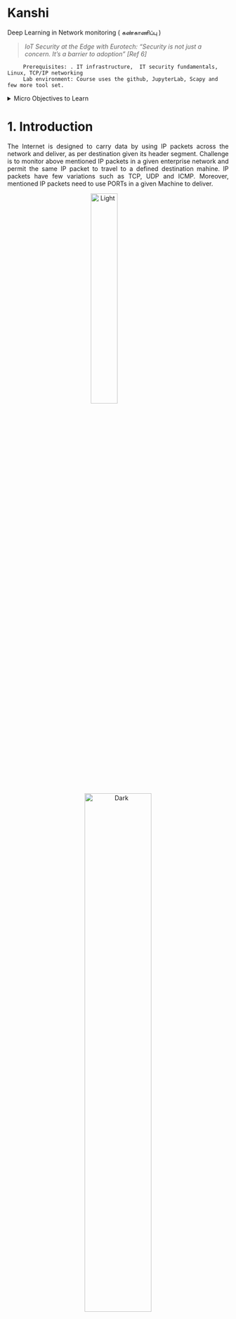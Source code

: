 # Kanshi
Deep Learning in  Network  monitoring ( கண்காணிப்பு )  

<blockquote >
 <p><cite> IoT Security at the Edge with Eurotech: “Security is not just a concern. It’s a barrier to adoption”  [Ref 6]   </p>
</blockquote>
  
         Prerequisites: . IT infrastructure,  IT security fundamentals,  Linux, TCP/IP networking
         Lab environment: Course uses the github, JupyterLab, Scapy and few more tool set.
                 
         
   <details>
  <summary> Micro Objectives to Learn </summary> 
 <p> Familiarity with  Scapy to  collect data  and  detect suspicious activities </p> 
 <p> Using  Deep Learning  architecture to handle data flows  </p>
 <p> Design a Navigation  for user interface ( by using IBM Watson Assistant) </p>
 <p> Provide information on  log sources, protocols, and event details </p>
 <p>  Discover how  Scapy collects and analyzes network flow information  </p>
 <p> Deep learning  based  Custom Rule Engine design and development  </p>
 <p> Utilize the Use Case Manager app </p>
 <p> Manage security of asset information in real time </p>
 <p> Learn about a variety of  AI apps for security , content extensions, and the App Framework </p>
 <p>Analyze offenses by using the AI  and the Analyst Workflow app  </p>
 <p> Use Python in Jupyter lab  to create customized reports </p>
  <p>   Search, filter, group, and analyze security data </p> 
   </details>

# 1. Introduction
<div align="justify"> 
<p> 
 The Internet is designed to carry data by using IP packets across the network and deliver,  as per destination given its header segment. Challenge is to monitor above mentioned IP packets in a given enterprise  network and permit the same IP packet to travel to a defined destination mahine. 
 IP packets have few variations such as TCP, UDP and ICMP.  Moreover, mentioned IP packets need  to use PORTs in a given Machine to deliver.  
 </p>
 </div>
 
 
 
 
 
 <p align="center">
  <img alt="Light" src="https://user-images.githubusercontent.com/58679469/150729053-6a1deae5-f6a2-46e0-bac0-7dd676c96e04.png" width="35%">
&nbsp; &nbsp; &nbsp; &nbsp; &nbsp; &nbsp; &nbsp; &nbsp;
  <img alt="Dark" src="https://user-images.githubusercontent.com/58679469/150728889-8eb74247-8fc9-4691-96a6-9899583756f0.png" width="55%">
</p>



<div align="justify"> 
<p> 
There have been events in which unwanted and harmful IP packets are used  to perform certain act in a remote machine.  Thus, there is a need to stop such IP packets in a given enterprise network and provide safety  to users of the internet in their enterprise. Volume of IP packets travels in a given enterprise network requires a huge amount of computing power to monitor IP packets and safeguard their user application.
 
 </p>
 </div> 

</div>
In Boltzmann machine, each un-directed edge represents dependency. Above example there are 3 hidden units and 4 visible units.   This is not a restricted Boltzmann machine. But, effort is made  to use  Restricted   Boltzmann machine to solve Security problems in IP  Network [Ref 5].
  </div>
  
 
  
  
<div align="justify"> 
<p>  Autonomous monitoring systems require “capturing IP packets “ in neal time and infer safety level of enterprise network,  Digital Assistant with AI provides a method to monitor a given enterprise IP network.   </p>
 </div>

<div align="justify"> 
<p> Above mentioned Assistant is designed to have conversations with Human user.  To have effective and efficient conversion, a design is expected to include “ Intents”  that are very useful for Assistant to narrow down questions and synthesise answers in a given time frame.  “Entities “ expected to helpAssistant to understand conversion from Human at other end.  For example, Port can be intent and entities can be Port is blocked, Port is opened etc. Essentially, there can be manu entities have association with one Intent.   Dialog is useful part for Human being to have conversation with a given Assistant and find out information from Network Monitoring Task.  </p>
 </div>
 




  <div align="justify"> 
<p>  
Deep Learning has been used in solving image classification and associated problems.  Research work at our lab had given a  tool set and associated process to address security monitoring problems.  Comprehensive visibility enables user to Gain centralized insight into logs, flows and events across environments. Real-time threat detection opens up an economically viable workflow with automatically analysing logs and flows to generate prioritized alerts.  Streamlined compliance can be used to resolve security hole issues by using   pre-built reports and templates to speed internal and external compliance. High efficiency workflow mostly using AI and less of human role by   eliminating manual tracking processes to focus on investigation and response. </p>

 </div>

  <div align="justify"> 
<p> 
 National Institute of Standards and Technology (NIST) Framework : 
The NIST CSF framework is threaded throughout the entire program as a commonly used framework. It is a widely used cybersecurity framework that encompasses guidelines for organizations to prepare themselves against cybersecurity attacks.
 </div>
 
 
  <div align="justify"> 
<p> 
  Cloud Security Alliance (CSA) Cloud Controls Matrix (CCM): 
The Cloud Security Alliance (CSA) Cloud Controls Matrix (CCM) is discussed in the defensive cybersecurity section. This framework includes domains covering the aspects of cloud technology
 </div>
 
 
  <div align="justify">  
<p>   MITRE ATT&CK® : 
The MITRE ATT&CK® knowledge base is explored deeper in the offensive and defensive pieces of this program. It contains adversary tactics and techniques that are utilized as the foundational development of specific threat models and methodologies.
 </div>

 

   
## 1.1 Trend in Industry
 
 <p> MIT Technology Review  01.24.22.  [Ref 7]  </p>
<blockquote >
 <p><cite> Escalating actions: Russia has sent more than 100,000 soldiers to the nation's border with Ukraine. While no physical invasion has taken place yet, cyber operations are already underway. Earlier this month, hackers defaced dozens of government websites in Ukraine, a technically simple but attention-grabbing act that generated global headlines. More quietly, they also placed destructive malware inside Ukrainian government agencies. It’s not clear yet who is responsible, but Russia is the leading suspect    </p>
</blockquote>  


 <div align="justify"> 
 <p> 
 Throughout 2021, we observed low  sophistication threat actors learn that they  could create big impacts in the operational  technology (OT) space—perhaps even bigger than they intended. Actors will continue to  explore the OT space in 2022 and increasingly use ransomware in their attacks. This targeting  will occur because of the need to keep OT environments fully operational, especially when the systems are part of critical infrastructure. Attacks against critical OT environments can cause serious disruption and even threaten human lives, thereby increasing the pressure for organizations to pay a ransom. To compound the issue, many of these OT devices are not built with security at the forefront of the design, and we’re currently seeing a massive uptick in the number of vulnerabilities being identified in OT environments

   </p>
    </div>
    
 <details>
           <summary> Post Graduate (from MIT)  Certificate in Cybersecurity </summary> 
<p>  Introduction to Cybersecurity Risk Management </p> 
<p>  Secure Systems Administration </p> 
<p>  Cybersecurity Foundation Concepts </p> 
<p>  Secure Network Administration </p> 
<p>  Federal Government Role: Law, Operations, and Standards </p> 
<p>  Cloud Security </p> 
<p>  Threats and Vulnerabilities </p> 
<p>  Preparing for a Job in Cybersecurity Operations </p> 
<p>  Cybersecurity for Critical Urban Infrastructure </p> 
<p>  Introduction to Offensive Cybersecurity </p> 
<p>  Identity and Access Management (IAM) Concepts </p> 
<p>  Penetration Testing Part 1 </p> 
<p>  IAM Layers and Technology </p> 
<p>  Penetration Testing Part 2 </p> 
<p> Preparing for a Job in Cybersecurity Risk Management </p> 
<p>  Social Engineering </p> 
<p>  Introduction to Defensive Cybersecurity </p> 
<p>  Artificial Intelligence </p> 
<p> Cryptography </p> 
<p> Policy and Privacy, Regulation, and Data Governance </p> 
<p> Security Operations Center (SOC) </p> 
<p>  OT and IoT Risk </p> 
<p> Incident Response (IR) </p> 
<p>  Preparing for a Job in Offensive Cybersecurity Operations </p> 
   </details>
   
    
# 2. Problem Definition 

<div align="justify"> 
<p>  Packet sniffing provides IP packets for analysis.  Often, mentioned analysis is expected to happen in near real time.   IBM Watson Assistant provides a tool set to design “கண்காணிப்பு Monitoring  Assistant '', in a short period of time and deploy it in cloud or in on-premise infrastructure.  </p>
 </div>
 

<div align="justify"> 
<p> Kanshi Assistant is required to perform  deep learning model based inference on one side and continue to have a meaningful conversation with Human being. IB< Watson Assistant provides infrastructure for design and development of Kanshi Assistant.  Moreover, experts in network security can handle the above mentioned design and development of Kanshi Assistant.  In fact, during development, No limitations, no complications, no code required to build Kanshi Assistant.  </p>
 </div>
 
 

# 3. Tool Set  used in creating  Kanshi Assistant 

## 3.1 IBM Watson Assistant


<div align="justify"> 
<p>  Create and launch a highly-intelligent, AI-powered virtual agent in an hour without writing a single line of code. Connect to existing content sources and applications to get stuff done for your customers { Ref 1 ]. 
</p>
 <p>
The new Watson Assistant experience, focused on using actions to build customer conversations, is designed to make it simple enough for anyone to build a virtual assistant. Building, testing, publishing, and analyzing your assistant can all now be done in one simple and intuitive interface. </p>
 </div>



<div align="justify"> 
<p> 
<ul>
  <li>  New navigation provides a workflow for building, previewing, publishing, and analyzing your assistant.  </li>
   <li>  Each assistant has a home page with a task list to help you get started.  </li>
   <li> Build conversations with actions, which represent the tasks you want your assistant to help your customers with. Each action contains a series of steps that represent individual exchanges with a customer.  </li>
   <li> 
    A new way to publish lets you review and debug your work in a draft environment before going live to your customers.  </li>
   <li>     Use a new suite of analytics to improve your assistant. Review which actions are being completed to see what your customers want help with, determine if your assistant understands and addresses customer needs, and decide how can you make your assistant better.  </li>
</ul>
 </p>
 </div>


## 3.2 Hardwaare for Flow Collection 

<div align="justify"> 
<p>  Flow collection requires custom made hardware and associated software such that near real time Packet capture cam be carried out.   IBM Security QRadar Network Packet Capture (MTM 4412-F2C) offers an optional IBM Security QRadar  Packet Capture appliance to store and manage data that is used by QRadar Incident Forensics when no other network packet capture (PCAP) device is deployed. Any number of these appliances can be installed as a tap on a network or sub-network to collect the raw packet data. </p>
 <p> QRadar® Network Insights appliances connect to network TAPs, SPAN, or mirror ports to access full packet data for real-time analysis. All QRadar Network Insights appliances provide detailed analysis of network flows to extend the threat detection capabilities of QRadar.  </p>
 </div>
 

 [![](https://mermaid.ink/img/eyJjb2RlIjoic3RhdGVEaWFncmFtLXYyXG4gICBcbiAgICAgUEMyIC0tPiBUQVBcbiAgICAgIFRBUCAtLT4gUm91dGVyXG4gICAgICBUQVAgLS0-IFBhY2tldENhcHR1cmVcbiAgICAgIFBhY2tldENhcHR1cmUgLS0-IFFSYWRhckNvbnNvbGVcbiAgICAgICAgUEMxIC0tPiBTd2l0Y2hcbiAgICBQQzIgLS0-IFBDMVxuICAgIFBDMSAtLT4gUEMyXG4gICAgICAgICAgICAgICAgIiwibWVybWFpZCI6eyJ0aGVtZSI6ImRlZmF1bHQifSwidXBkYXRlRWRpdG9yIjpmYWxzZSwiYXV0b1N5bmMiOnRydWUsInVwZGF0ZURpYWdyYW0iOmZhbHNlfQ)](https://mermaid-js.github.io/mermaid-live-editor/edit/#eyJjb2RlIjoic3RhdGVEaWFncmFtLXYyXG4gICBcbiAgICAgUEMyIC0tPiBUQVBcbiAgICAgIFRBUCAtLT4gUm91dGVyXG4gICAgICBUQVAgLS0-IFBhY2tldENhcHR1cmVcbiAgICAgIFBhY2tldENhcHR1cmUgLS0-IFFSYWRhckNvbnNvbGVcbiAgICAgICAgUEMxIC0tPiBTd2l0Y2hcbiAgICBQQzIgLS0-IFBDMVxuICAgIFBDMSAtLT4gUEMyXG4gICAgICAgICAgICAgICAgIiwibWVybWFpZCI6IntcbiAgXCJ0aGVtZVwiOiBcImRlZmF1bHRcIlxufSIsInVwZGF0ZUVkaXRvciI6ZmFsc2UsImF1dG9TeW5jIjp0cnVlLCJ1cGRhdGVEaWFncmFtIjpmYWxzZX0)




### 3.2.1 TAP
<div align="justify"> 
<p> TAP devices provide a way to access the data flowing across a computer network, typically for the benefit of network security and performance monitoring tools. The monitored traffic is referred to as the “pass-through” traffic and the ports used for monitoring are called “monitor ports.” For a greater visibility into the network, a TAP can be placed between the router and the switch.
 </p>
 </div>



### 3.2.2 SPAN
<div align="justify"> 
<p> Port mirroring, also known as SPAN or roving analysis, is a method of monitoring network traffic that forwards a copy of each incoming and/or outgoing packet from one or more port (or VLAN) of a switch to another port where the network traffic analyzer is connected. SPAN is often used on simpler systems to monitor multiple stations at once  </p>
 </div>
   
 ### 3.3.3  Enterprise / Home  Router
 
 <div align="justify"> 
   <p>  
 Private IP addresses are known only for a small part of the devices on the Internet. For example, the IP address of your computer is known for your home router and, maybe, for your ISP too. Private IP addresses may overlap because they are used in internal networks. That’s why your friend and you may have the same IP addresses for your home routers. Since your IP address is not unique and publicly known, it seems that you can’t just send the information to a server across the Internet without having a public IP address, because the server won’t be able to send the reply to you. However, there’s a solution!.
  </p>
 </div>
 
  [![](https://mermaid.ink/img/eyJjb2RlIjoic3RhdGVEaWFncmFtLXYyXG4gICAgTWFjaGluZSAtLT4gTG9jYWxJUGFkcmVzcyBcbiAgICAgTG9jYWxJUGFkcmVzcyAgLS0-IEhvbWVSb3V0ZXJcbiAgICAgSG9tZVJvdXRlciAtLT4gSVNQICBcbiAgICAgSG9tZVJvdXRlciAtLT4gTG9jYWxJUGFkcmVzc1xuICAgIElTUCAtLT4gSG9tZVJvdXRlclxuICAgIElTUCAtLT4gIFB1YmxpY0lQYWRyZXNzXG4gICAgUHVibGljSVBhZHJlc3MgLS0-IElCTWNsb3VkU2VydmVyXG4gICAgSUJNY2xvdWRTZXJ2ZXIgLS0-IElTUFxuICAgIElCTWNsb3VkU2VydmVyIC0tPiBETlNzZXJ2ZXJcbiAgICAgICAgICAgICIsIm1lcm1haWQiOnsidGhlbWUiOiJkZWZhdWx0In0sInVwZGF0ZUVkaXRvciI6ZmFsc2UsImF1dG9TeW5jIjp0cnVlLCJ1cGRhdGVEaWFncmFtIjpmYWxzZX0)](https://mermaid-js.github.io/mermaid-live-editor/edit/#eyJjb2RlIjoic3RhdGVEaWFncmFtLXYyXG4gICAgTWFjaGluZSAtLT4gTG9jYWxJUGFkcmVzcyBcbiAgICAgTG9jYWxJUGFkcmVzcyAgLS0-IEhvbWVSb3V0ZXJcbiAgICAgSG9tZVJvdXRlciAtLT4gSVNQICBcbiAgICAgSG9tZVJvdXRlciAtLT4gTG9jYWxJUGFkcmVzc1xuICAgIElTUCAtLT4gSG9tZVJvdXRlclxuICAgIElTUCAtLT4gIFB1YmxpY0lQYWRyZXNzXG4gICAgUHVibGljSVBhZHJlc3MgLS0-IElCTWNsb3VkU2VydmVyXG4gICAgSUJNY2xvdWRTZXJ2ZXIgLS0-IElTUFxuICAgIElCTWNsb3VkU2VydmVyIC0tPiBETlNzZXJ2ZXJcbiAgICAgICAgICAgICIsIm1lcm1haWQiOiJ7XG4gIFwidGhlbWVcIjogXCJkZWZhdWx0XCJcbn0iLCJ1cGRhdGVFZGl0b3IiOmZhbHNlLCJhdXRvU3luYyI6dHJ1ZSwidXBkYXRlRGlhZ3JhbSI6ZmFsc2V9)
    
 <div align="justify"> 
   <p>     
    When your ISP router receives a packet from you, it changes your private source IP address to its public IP address. Thus when a server gets the packet from you, it sends the reply to your ISP router, which changes the public destination IP address in the packet to your private IP address. For example, in the next scheme, the server doesn’t know how to reach the 192.168.100.5 IP address, but your ISP router knows and that’s why it does such changes with the IP addresses in packets:
     </p>
 </div>
 


 

## 3.3 Softwaare for Flow Collection

###  3.3.1 Wireshark 
<div align="justify"> 
<p>  Wireshark is a network protocol analyzer, or an application that captures packets from a network connection, such as from your computer to your home office or the internet. Packet is the name given to a discrete unit of data in a typical Ethernet network.  </p>
<p>  Wireshark is the most often-used packet sniffer in the world. Like any other packet sniffer, Packet Capture, Wireshark listens to a network connection in real time and then grabs entire streams of traffic – quite possibly tens of thousands of packets at a tim  </p>
 </div>
 
###  3.3.2 tcpdump 
<div align="justify"> 
<p> tcpdump is a network analysis tool—combining both power and simplicity into a single command-line interface  </p>
<p> Tcpdump prints out a description of the contents of packets on a network interface that match the boolean expression specified on the command line. It can also run with the -w flag, which causes it to save the packet data to a file for later analysis, or with the -r flag, which causes it to read from a saved packet file rather than to read packets from a network interface  </p>
 </div>
 
 
<p align="center">
  <img alt="Light" src="https://user-images.githubusercontent.com/58679469/150745873-8bcdfc8e-4c22-47d5-9628-fa5f17fe9559.png" width="45%">
&nbsp; &nbsp; &nbsp; &nbsp; &nbsp; &nbsp; &nbsp; &nbsp;
  <img alt="Dark" src="https://user-images.githubusercontent.com/58679469/150745930-80e5fab3-9e3c-4480-b6c4-61f0ce09141d.png" width="45%">
</p>


 
###  3.3.3 Firesheep

<div align="justify"> 
<p>  Firesheep was an extension for the Firefox web browser that used a packet sniffer to intercept unencrypted session cookies from websites such as Facebook and Twitter. </p>
<p>  he collected identities (victims) are displayed in a side bar in Firefox. By clicking on a victim's name, the victim's session is taken over by the attacker </p>
 </div>
 
###  3.3.4  Scapy
<div align="justify"> 
<p>  
Scapy is a python package used to sniff, analyze, and send and receive arbitrary network packets. It comes with many of the common network layers built in. It can send packets at the "link layer", which means that even custom WiFi packets are possible (more on that later). With Scapy, nothing is hidden from you, all parts of the packets you send and receive are modifiable and can be inspected </p>
<p>  Scapy is a powerful and versatile tool that can replace most of the networking tools you're used to, like nmap, tcpdump, and traceroute. It allows you to experiment with low level networking code in a high level language. You can write servers, routers, firewalls, network tracing tools, and pretty much anything in Scapy, due to it's ability to sniff, send, and respond to packets. All of these properties make it very useful for network based attacks. </p>
 </div>

<p align="center">
  <img alt="Light" src="https://user-images.githubusercontent.com/58679469/150744603-81d8c417-e80a-4b82-9e07-a2c11719c548.png" width="45%">
&nbsp; &nbsp; &nbsp; &nbsp; &nbsp; &nbsp; &nbsp; &nbsp;
  <img alt="Dark" src="https://user-images.githubusercontent.com/58679469/150745295-7d5d0fdf-55ad-4d3f-81bd-aef53633e709.png" width="45%">
</p>


###  3.3.5  QRadar

<div align="justify"> 
<p> IBM® QRadar® Network Insights 1940-C (MTM 4654-F7G) appliance provides detailed analysis of network flows to extend the threat detection capabilities of IBM QRadar. QRadar Network Insights 1940-C is based on the Dell R740xd XL server </p>
 </div>




![v7](https://user-images.githubusercontent.com/58679469/150686420-3b85e3df-344a-4cc8-923a-427ebbfc8b3e.png)


<div align="justify"> 
<p>  Berkeley Packet Filters (BPF) provide a powerful tool for intrusion detection analysis. Use BPF filtering to quickly reduce large packet captures to a reduced set of results by filtering based on a specific type of traffic. Both admin and non-admin users can create BPF filters </p>
<p> Build complex filter expressions by using modifiers and operators to combine protocols with primitive BPF filters  </p>
 <p> QRadar collects network activity information, or what is referred to as "flow records".  Flows represent network activity by normalizing IP addresses, ports, byte and packet counts, as well as other details, into "flows", which effectively represent a session between two hosts. QRadar can collect different types of flows, which differ greatly in the collected details. In this video series, we explain and demonstrate the differences between the following network flow capture mechanisms:  </p>
 </div>
 

<ul>
  <li> Cisco Netflow </li>
   <li> QRadar QFlow  </li>
   <li> QRadar Network Insights (QNI)  </li>
</ul>


<div align="justify"> 
<p> Difference between QRadar events and flows??,  packet header and payload: which information is available in the header and packet, and which technologies to use to investigate header and payload information.  </p>
<p>  
QRadar analyzes your flow data for applications, flow direction, and superflows. You also learn how to build a QRadar flow rule, and how to perform flow searches in QRadar. </p>
 <p> IBM Security QRadar flows represent network activity by normalizing IP addresses, ports, byte and packet counts, and other data, into flow records, which are records of network sessions between two hosts. Flows are a differentiating component in QRadar that provide detailed visibility into your network traffic.
  </p>
 </div>
 





# 4. Mathematical Model

 [ Introduction](https://www.jkuse.com/dltrain/mathematical-theory) 

Build a model for Normal state. For example use data of TCP/IP flow  in Enterprise  Network   to model Normal state 
Measured state is Captured Flow 

 ## 4.1  Quantitative Risk assessment 


<div align="justify"> 
<p>  Bayesian networks are directed acyclic graphs (DAGs) whose nodes represent variables in the Bayesian sense: they may be observable quantities, latent variables, unknown parameters or hypotheses. Edges represent conditional dependencies; nodes that are not connected (no path connects one node to another) represent variables that are conditionally independent of each other. Each node is associated with a probability function that takes, as input, a particular set of values for the node's parent variables, and gives (as output) the probability (or probability distribution, if applicable) of the variable represented by the node. </p>
<p> Probabilistic graphical model that represents a set of variables and their conditional dependencies via a directed acyclic graph (DAG)  </p>
 <p> Mostly this part is getting attraction in DL  </p>
<p> Gibbs sampling is applicable when the joint distribution is not known explicitly or is difficult to sample from directly, but the conditional distribution of each variable is known and is easy (or at least, easier) to sample from.  The Gibbs sampling algorithm generates an instance from the distribution of each variable in turn, conditional on the current values of the other variable. Gibbs sampling is particularly well-adapted to sampling the posterior distribution of a Bayesian network, since Bayesian networks are typically specified as a collection of conditional distributions.  Given an input vector v we are using p(h|v)  for prediction of the hidden values h. Knowing the hidden values we use p(v|h)for prediction of new input values v. This process is repeated k times. After k iterations we obtain an other input vector v_k which was recreated from original input values v_0  </p>
 </div>


<div align="justify"> 
<p>  This can be measured as the direct cost of the risk and indirect cost of the risk
 Mathematical representation of the risk in statistical terms gets very complex and is beyond the present scope of the paper. When using quantitative risk assessment looks logical, there some drawbacks of this approach in using for information systems. It’s easy to define the cost of the system, but the indirect costs are high, and the recovery cost is high and sometimes unknown. This quantitative risk is described mathematically as Annualized Loss of expectancy (ALE). The expected risk in terms of cost and loss in monetary terms can be expressed as the loss occurred due to risk over a year.
ALE=SLE* ARO
SLE (Single Loss Expectancy) is the value of a single loss of the asset. This may or may not be the entire asset. This is the impact of the loss. ARO (Annualized Rate of Occurrence) is how often the loss occurs.   </p>
<p>  The quantitative risk assessment for information systems comes with a huge error margin as this method was not designed primarily for information systems in focus. Nowadays, there is a lot of improvement with new data processing and the high availability of data to use complex statistical processes to extrapolate and uncover hidden trends and risks. The statistical process also ensures that the quantitative risk assessment is repeatable and reproducible with the same consistency  </p>
 <p> 
The main reason for this is complexity in the identification and assigning of value to assets and limitations of statistical data, which helps in determining the frequency  </p>
 </div>





 
 ## 4.2  Qualitative Risk assessment 
 <div align="justify"> 
 <p> 
 The inclusion of qualitative scales is especially useful when quantitative data for estimation of probabilities are lacking and experts are reluctant to express their opinions quantitatively. In reliability and risk analysis such situation occurs when for example human and organizational root causes of systems are modeled explicitly. Such causes are often not quantifiable due to limitations in the state of the art and lack of proper quantitative metrics
  </p>
<p>  Assumption in qualitative risk assessment is that there exists a high degree of uncertainty of impact values and likelihood that’s defined. Risk is subjective in terms of issues where the greater the difficulty in qualitative risk is in describing the likelihood and impact values. These values should be standard scaled so that it can be used with consistency across different risk assessment methods Some drawbacks of qualitative risk assessment are harder to communicate the results to management without precise information. Just saying the risk is high or low will not give a better understanding. To improve and overcome this hurdle, a table with impact and likelihood tables and the potential impact will assist the management in better handling the risk.  </p>
 </div>
 
 # 5  Digital Twin 
 
 <div align="justify"> 
 Digital Twin is used in Simulate the risk of network configuration changes and advice security measure in advance. User can use a topology model to define virtual network models based on your existing network. You can create a network model that is based on a series of modifications that can be combined and configured.User can use a topology model to determine the effect of configuration changes on your network using a simulation. Topology models can be made to include the following,
 </div>

<ul>
  <li> Create virtual topologies for testing network changes. </li>
   <li> Simulate attacks against virtual networks. </li>
   <li>  Lower risk and exposure to protected assets through testing. </li>
   <li> Virtual network segments allow you to confine and test sensitive portions of your network or assets. </li>
</ul>
       


To simulate a network configuration change
<ul>
  <li>  Create a topology model. </li>
   <li>   Simulate an attack against the topology model. </li>
</ul>


# 6. Data Set : PCAP file / Stream to Tensor


## 6.1 Read Packets from PCAP Stream

- Collect data from Netowrk and store it in PCAP File
- Process PCAP file as given in the following diagram to get Tensor
- Tensor is having time stamp column and Packet Data column


![NetworkSecurityLab](https://user-images.githubusercontent.com/58679469/150686458-0f1f0f10-84d9-4580-a694-15644f2064ec.jpg)

 ## 6.2 Create Tensor from PCAP Packets
 If a new pcap record was populated successfully, the scalars are placed into respective tensor placeholders. The shape of the resulting output tensor is a matrix with two columns. One column holds the timestamp scalars for each read pcap packet. The other column holds the corresponding packet data as a string. Each row in the output tensor (matrix) corresponds to a pcap packet

![NetworkSecurityLab(1)](https://user-images.githubusercontent.com/58679469/150686463-becf05b1-cd0e-4d4c-868e-d07a55f7f4f2.jpg)


# 7. Train Deep Learning Model

 
[Training DL Networks](https://www.jkuse.com/home/jkevents/baranovichi)

Following links 2a, ab, ac and 2e provides methods and process to train a given Deep learning Model by using Data set

2a:  Train in Colab   [Link to Google](https://github.com/DLinIoTedge/dltrainBook/tree/jk/Tool-Set/UseColab)

2b:  Train in  Ubuntu 18.04  [Link to Google](https://www.jkuse.com/dltrain/train-dl-networks/dltrain-for-dl)

 2c:  Train in  Power 9 CPU [Link to Google](https://github.com/DLinIoTedge/dltrainBook/tree/jk/DLtrain/Power9)
 
 2e:  Train in  Jetson Nano GPU [Link to Google](https://github.com/DLinIoTedge/dltrainBook/tree/jk/DLtrain/Jetson-Nano)
 


# 8. Inference by using  Deep Learning Model

<div align="justify"> 
<p> Training platform is different from deployment platform. Same provides obstruction to carry trained network in to limited capability deployment edge. Mostly there is a need to cut down Model size or optimise weights of each node in Model. This mentioned optimisation of Model size of node weight may not be there if deployment happens in cloud side of infrastructure.   </p>
 </div>
 
[Deployment](https://www.jkuse.com/dltrain/deploy-dl-networks/cloud-native-service/flask-micro-service)




# 9. Kanshi Assistant Development 

IBM Watson Assistant helps user to  overcome the steep learning curve and frustrating jargon other virtual agent products use. It’s now easier than ever to design AI chatbots without complex decision trees or any kind of coding required. Watson Assistant now allows you, the one closest to the customer, to build better virtual agents your customers will actually want to use.

Wake up Kanshi is using Text or voice or both. Design Wake Word Listener and Design Wake Word Model are possible method to wake up Kanshi assistant In the following voice based method is given. 
  
  Use Voice to Wake up Kanshi
   - Use Speech Recognition  to get Text
   - Use Tect handle Dialog Flow
   - Use NLP for Dialog Flow
   - use Speech Synthesis to displaay message to user.
  
  Conversation  ability  of Kanshi requires to have , Indents, Entities, Dialog and search skill

<p align="center">
  <img width="460" height="300" src="https://user-images.githubusercontent.com/58679469/151119111-c454f20c-0d3b-4c66-b63b-e0559a33a176.png">
</p>


<ul>
  <li> Powered: IBM Watson Assistant is built on deep learning, machine learning, and natural language processing (NLP) models to understand questions, find or search for the best answers, and complete the user’s intended action. Watson also uses intent classification and entity recognition to better understand customers in context and transfer them to a human agent when needed </li>
   <li> Integrations: Watson Assistant is designed to extend and enhance your customer service applications, giving customers and agents the answers they need wherever they ar </li>
     <ul>
           <li> Seamlessly route customers to the right agent  </li>
           <li>  Respond to customer inquiries via phone and digital channels  </li>
           <li>Find answers within any existing structured or unstructured content  </li> 
      </ul>
   <li>Virtual Builder : IBM Watson Assistant helps you overcome the steep learning curve and frustrating jargon other virtual agent products use. It’s now easier than ever to design AI chatbots without complex decision trees or any kind of coding required. Watson Assistant now allows you, the one closest to the customer, to build better virtual agents your customers will actually want to use.  </li> 
   <li>Analytics :  Watson Assistant provides a summary of the interactions between users and your virtual agent. Visualization and analysis of critical metrics and KPIs help you understand the topics users want addressed, if the virtual agent is meeting those needs, and how to improve the service it provides  </li>
   <li> Security : Watson Assistant provides large, complex and data-sensitive organizations with the security and scalability capabilities you need to safeguard against misuse of customer data and support your virtual agent during peak times. </li>
</ul>

## 9.1 Watson Assistant: Intelligent virtual agent

 IBM [Watson™ Assistant](https://cloud.ibm.com/docs/assistant) and walk you through the process of creating your assistant.

## 9.2 Kanshi Assistant Deployment

This topic reviews the basic steps and concepts that are involved to make your assistant available to customers. For more information about the different steps, see the following topics:


<ul>
  <li> Previewing and sharing your assistant  </li>
   <li> Publishing your content  </li>
   <li>    Deploying your assistant </li>
</ul>

<p align="center">
  <img width="460" height="300" src="https://user-images.githubusercontent.com/58679469/151121794-26e69cb3-7b40-41a5-b8df-8fbda74bccd2.png">
</p>

    
To deploy an assistant to customers, a channel integration must be added. By default, a web chat integration is created, allowing an assistant to be embedded in a website. Other channel integrations are available in the Integrations catalog. For more information about deploying to your website, see Adding the web chat to your website.   
 


## 9.3 Voice-enabled Android chatbot

Tutorial in [Watson](https://cloud.ibm.com/docs/solution-tutorials?topic=solution-tutorials-android-watson-chatbot )  provide the process of defining intents and entities and building a dialog flow for your chatbot to respond to customer queries. You will learn how to enable Speech to Text and Text to Speech services for easy interaction with the Android app.






# 10. Reference 

1. https://cloud.ibm.com/registration?target=/developer/watson/launch-tool/conversation&hideTours=true&cm_sp=WatsonPlatform-WatsonPlatform-_-OnPageNavCTA-IBMWatson_Conversation-_-Watson_Developer_Website&cm_mmca1=000027BD 
2. https://www.ibm.com/products/watson-assistant/artificial-intelligence  AI chatbot that’s easy to use, Natural language AI that understands human conversation and improves the customer experience
3.  https://towardsdatascience.com/how-to-build-a-custom-dataset-for-tensorflow-1fe3967544d8 Handling PCAP file stream
4.  https://www.jkuse.com/dltrain/mathematical-theory/restricted-boltzmann-machine  RBM 
5.  https://www.jkuse.com/dltrain/tool-set/colab IoT and Security 
6.  https://www.technologyreview.com/2022/01/21/1043980/how-a-russian-cyberwar-in-ukraine-could-ripple-out-globally/?truid=&utm_source=the_download&utm_medium=email&utm_campaign=the_download.unpaid.engagement&utm_term=&utm_content=01-24-2022&mc_cid=df41641f1f&mc_eid=f3a31df9fd  MIT ne
7.  https://medium.com/geekculture/network-intrusion-detection-using-deep-learning-bcc91e9b999d  Network Intrusion Detection using Deep Learning
8.  https://github.com/abhinav-bhardwaj/Network-Intrusion-Detection-Using-Machine-Learning/blob/master/Data_Preprocessing_NSL_KDD.ipynb  Data Preprocessing
9.  https://www.communicationstoday.co.in/1402809-cyber-security-incidents-were-reported-by-cert-in-in-2021/?utm_source=newsletter&utm_medium=email&utm_campaign=March4  1402809 cyber security incidents reported in India





  
![formula](https://render.githubusercontent.com/render/math?math=e^{i\pi}=-1)





